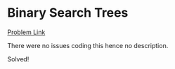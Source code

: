 # Binary Search Trees

[Problem Link](https://www.codewars.com/kata/571a551a196bb0567f000603/python)

There were no issues coding this hence no description.

Solved!